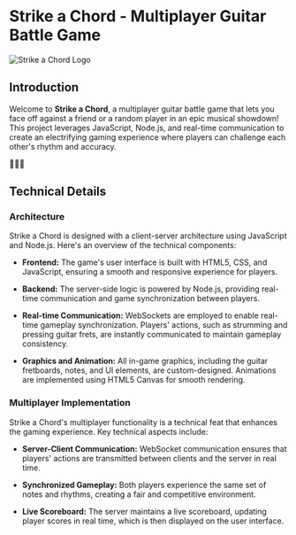 # Strike a Chord - Multiplayer Guitar Battle Game

![Strike a Chord Logo](https://your-project-url.com/logo.png)


## Introduction

Welcome to **Strike a Chord**, a multiplayer guitar battle game that lets you face off against a friend or a random player in an epic musical showdown! This project leverages JavaScript, Node.js, and real-time communication to create an electrifying gaming experience where players can challenge each other's rhythm and accuracy.

🎸🎶🧡

## Technical Details

### Architecture

Strike a Chord is designed with a client-server architecture using JavaScript and Node.js. Here's an overview of the technical components:

- **Frontend:** The game's user interface is built with HTML5, CSS, and JavaScript, ensuring a smooth and responsive experience for players.

- **Backend:** The server-side logic is powered by Node.js, providing real-time communication and game synchronization between players.

- **Real-time Communication:** WebSockets are employed to enable real-time gameplay synchronization. Players' actions, such as strumming and pressing guitar frets, are instantly communicated to maintain gameplay consistency.

- **Graphics and Animation:** All in-game graphics, including the guitar fretboards, notes, and UI elements, are custom-designed. Animations are implemented using HTML5 Canvas for smooth rendering.

### Multiplayer Implementation

Strike a Chord's multiplayer functionality is a technical feat that enhances the gaming experience. Key technical aspects include:

- **Server-Client Communication:** WebSocket communication ensures that players' actions are transmitted between clients and the server in real time.

- **Synchronized Gameplay:** Both players experience the same set of notes and rhythms, creating a fair and competitive environment.

- **Live Scoreboard:** The server maintains a live scoreboard, updating player scores in real time, which is then displayed on the user interface.

